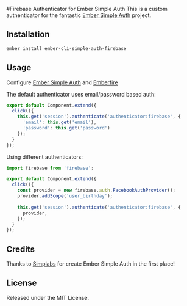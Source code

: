 #Firebase Authenticator for Ember Simple Auth
This is a custom authenticator for the fantastic [Ember Simple Auth](https://github.com/simplabs/ember-simple-auth) project.

## Installation

```bash
ember install ember-cli-simple-auth-firebase
```

## Usage

Configure [Ember Simple Auth](https://github.com/simplabs/ember-simple-auth#the-session) and [Emberfire](https://github.com/firebase/emberfire#installation)

The default authenticator uses email/password based auth:

```javascript
export default Component.extend({
  click(){
    this.get('session').authenticate('authenticator:firebase', {
      'email': this.get('email'),
      'password': this.get('password')
    });
  }
});
```

Using different authenticators:

```javascript
import firebase from 'firebase';

export default Component.extend({
  click(){
    const provider = new firebase.auth.FacebookAuthProvider();
    provider.addScope('user_birthday');
    
    this.get('session').authenticate('authenticator:firebase', {
      provider,
    });
  }
});
```

## Credits

Thanks to [Simplabs](https://github.com/simplabs) for create Ember Simple Auth in the first place!

## License

Released under the MIT License.
